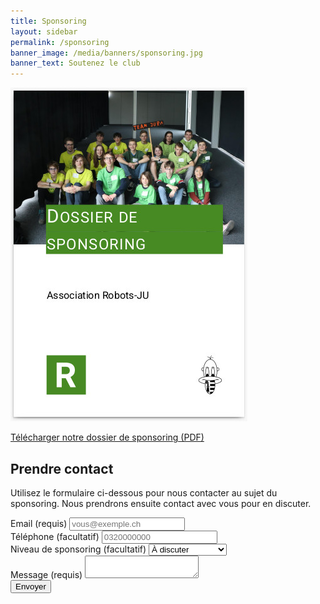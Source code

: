 ```yaml
---
title: Sponsoring
layout: sidebar
permalink: /sponsoring
banner_image: /media/banners/sponsoring.jpg
banner_text: Soutenez le club
---
```


[![Télécharger notre dossier de sponsoring](/media/dossier-sponsoring-thumbnail.jpg)](https://kdrive.infomaniak.com/app/share/800255/b40b4b75-3200-49d8-8515-6368907077f7)

[Télécharger notre dossier de sponsoring (PDF)](https://kdrive.infomaniak.com/app/share/800255/b40b4b75-3200-49d8-8515-6368907077f7)

<!-- section -->

## Prendre contact

Utilisez le formulaire ci-dessous pour nous contacter au sujet du sponsoring. Nous prendrons ensuite contact avec vous pour en discuter.

<form method="post" action="https://forms.robots-ju.ch/forms/site-sponsoring">
    <div class="form-group">
        <label for="email">Email (requis)</label>
        <input class="form-control" type="email" name="email" id="email" placeholder="vous@exemple.ch" required>
    </div>
    <div class="form-group">
        <label for="phone">Téléphone (facultatif)</label>
        <input class="form-control" type="text" name="phone" id="phone" placeholder="0320000000">
    </div>
    <div class="form-group">
        <label for="level">Niveau de sponsoring (facultatif)</label>
        <select class="form-control" name="level" id="level">
            <option selected>À discuter</option>
            <option>Plan 1 - 100 CHF</option>
            <option>Plan 2 - 300 CHF</option>
            <option>Plan 3 - 500 CHF</option>
        </select>
    </div>
    <div class="form-group">
        <label for="message">Message (requis)</label>
        <textarea class="form-control" name="message" id="message" required></textarea>
    </div>
    <button class="btn btn-primary" type="submit">Envoyer</button>
</form>
